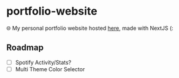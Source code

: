 # portfolio-website
🌐 My personal portfolio website hosted [here](https://rainnny.club), made with NextJS (:

## Roadmap
- [ ] Spotify Activity/Stats?
- [ ] Multi Theme Color Selector